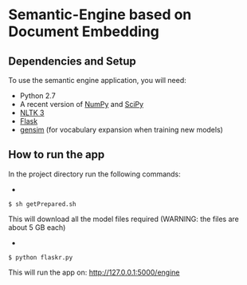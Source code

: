 # Semantic-Engine based on Document Embedding

## Dependencies and Setup
To use the semantic engine application, you will need:
* Python 2.7
* A recent version of [NumPy](http://www.numpy.org/) and [SciPy](http://www.scipy.org/)
* [NLTK 3](http://www.nltk.org/)
* [Flask](http://flask.pocoo.org/)
* [gensim](https://radimrehurek.com/gensim/) (for vocabulary expansion when training new models)

## How to run the app

  In the project directory run the following commands:
  
  *

  ```
  $ sh getPrepared.sh
  ```
  This will download all the model files required (WARNING: the files are about 5 GB each)
  
  * 
  
  ```
  $ python flaskr.py
  ```
  
  This will run the app on: http://127.0.0.1:5000/engine
